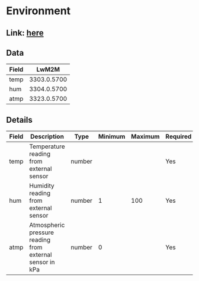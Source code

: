 # Environment

## Link: [here](https://github.com/NordicSemiconductor/asset-tracker-cloud-docs/blob/saga/docs/cloud-protocol/Reported.ts)

## Data

| Field | LwM2M       |
| ----- | ----------- |
| temp  | 3303.0.5700 |
| hum   | 3304.0.5700 |
| atmp  | 3323.0.5700 |

## Details

| Field | Description                                              | Type   | Minimum | Maximum | Required |
| ----- | -------------------------------------------------------- | ------ | ------- | ------- | -------- |
| temp  | Temperature reading from external sensor                 | number |         |         | Yes      |
| hum   | Humidity reading from external sensor                    | number | 1       | 100     | Yes      |
| atmp  | Atmospheric pressure reading from external sensor in kPa | number | 0       |         | Yes      |
